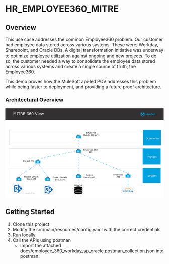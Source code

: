 # HR_EMPLOYEE360_MITRE

## Overview
This use case addresses the common Employee360 problem. Our customer had employee data stored across various systems. These were; Workday, Sharepoint, and Oracle DBs. A digital transformation initiative was underway to optimize employee utilization against ongoing and new projects. To do so, the customer needed a way to consolidate the employee data stored across various systems and create a single source of truth, the Employee360.  

This demo proves how the MuleSoft api-led POV addresses this problem while being faster to deployment, and providing a future proof architecture.

### Architectural Overview
![Image of Employee360 Arch](./docs/Employee360_Arch.png)


## Getting Started

1. Clone this project
2. Modify the src/main/resources/config.yaml with the correct credentials
3. Run locally
3. Call the APIs using postman
	* Import the attached docs/employee_360_workday_sp_oracle.postman_collection.json into postman.
